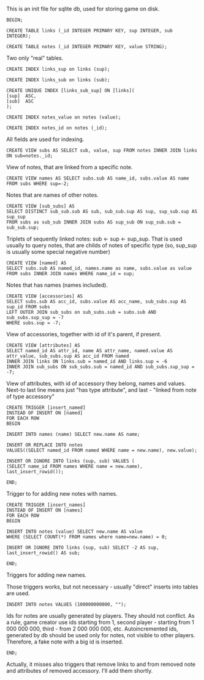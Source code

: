 This is an init file for sqlite db, used for storing game on disk.

```
BEGIN;
```

```
CREATE TABLE links (_id INTEGER PRIMARY KEY, sup INTEGER, sub INTEGER);

CREATE TABLE notes (_id INTEGER PRIMARY KEY, value STRING);
```

Two only "real" tables.

```
CREATE INDEX links_sup on links (sup);

CREATE INDEX links_sub on links (sub);

CREATE UNIQUE INDEX [links_sub_sup] ON [links](
[sup]  ASC,
[sub]  ASC
);

CREATE INDEX notes_value on notes (value);

CREATE INDEX notes_id on notes (_id);
```

All fields are used for indexing.

```
CREATE VIEW subs AS SELECT sub, value, sup FROM notes INNER JOIN links ON sub=notes._id;
```

View of notes, that are linked from a specific note.

```
CREATE VIEW names AS SELECT subs.sub AS name_id, subs.value AS name FROM subs WHERE sup=-2;
```
Notes that are names of other notes.

```
CREATE VIEW [sub_subs] AS 
SELECT DISTINCT sub_sub.sub AS sub, sub_sub.sup AS sup, sup_sub.sup AS sup_sup
FROM subs as sub_sub INNER JOIN subs AS sup_sub ON sup_sub.sub = sub_sub.sup;
```
Triplets of sequently linked notes: sub <- sup <- sup\_sup.
That is used usually to query notes, that are childs of notes of specific type (so, sup\_sup is usually some special negative number)

```
CREATE VIEW [named] AS
SELECT subs.sub AS named_id, names.name as name, subs.value as value FROM subs INNER JOIN names WHERE name_id = sup;
```
Notes that has names (names included).

```
CREATE VIEW [accessories] AS 
SELECT subs.sub AS acc_id, subs.value AS acc_name, sub_subs.sup AS sup_id FROM subs
LEFT OUTER JOIN sub_subs on sub_subs.sub = subs.sub AND sub_subs.sup_sup = -7
WHERE subs.sup = -7;
```
View of accessories, together with id of it's parent, if present.

```
CREATE VIEW [attributes] AS 
SELECT named_id AS attr_id, name AS attr_name, named.value AS attr_value, sub_subs.sup AS acc_id FROM named
INNER JOIN links ON links.sub = named_id AND links.sup = -6
INNER JOIN sub_subs ON sub_subs.sub = named_id AND sub_subs.sup_sup = -7;
```
View of attributes, with id of accessory they belong, names and values.
Next-to last line means just "has type attribute", and last - "linked from note of type accessory"

```
CREATE TRIGGER [insert_named]
INSTEAD OF INSERT ON [named]
FOR EACH ROW
BEGIN

INSERT INTO names (name) SELECT new.name AS name;  

INSERT OR REPLACE INTO notes
VALUES((SELECT named_id FROM named WHERE name = new.name), new.value);   

INSERT OR IGNORE INTO links (sup, sub) VALUES (
(SELECT name_id FROM names WHERE name = new.name), last_insert_rowid());   

END;
```

Trigger to for adding new notes with names.

```
CREATE TRIGGER [insert_names]
INSTEAD OF INSERT ON [names]
FOR EACH ROW
BEGIN

INSERT INTO notes (value) SELECT new.name AS value
WHERE (SELECT COUNT(*) FROM names where name=new.name) = 0; 

INSERT OR IGNORE INTO links (sup, sub) SELECT -2 AS sup, last_insert_rowid() AS sub; 

END;
```

Triggers for adding new names.

Those triggers works, but not necessary - usually "direct" inserts into tables are used.

```
INSERT INTO notes VALUES (100000000000, "");
```

Ids for notes are usually generated by players. They should not conflict. As a rule, game creator use ids starting from 1, second player - starting from 1 000 000 000, third - from 2 000 000 000, etc. Autoincremented ids, generated by db should be used only for notes, not visible to other players. Therefore, a fake note with a big id is inserted.

```
END;
```

Actually, it misses also triggers that remove links to and from removed note and attributes of removed accessory. I'll add them shortly.